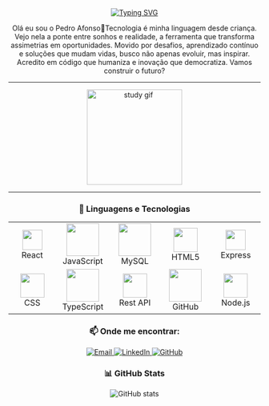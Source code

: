 <div align="center">
  <a href="https://git.io/typing-svg">
    <img src="https://readme-typing-svg.demolab.com?font=Fira+Code&weight=500&size=22&pause=1000&color=39FF14&center=true&vCenter=true&random=false&width=524&lines=%E2%8A%B9+Bem-vindo+ao+meu+perfil!+%CB%99%E1%B5%95%CB%99+%E2%8A%B9" alt="Typing SVG">
  </a>
</div>



<p align="center">
Olá eu sou o Pedro Afonso👋Tecnologia é minha linguagem desde criança. Vejo nela a ponte entre sonhos e realidade, a ferramenta que transforma assimetrias em oportunidades. Movido por desafios, aprendizado contínuo e soluções que mudam vidas, busco não apenas evoluir, mas inspirar. Acredito em código que humaniza e inovação que democratiza. Vamos construir o futuro?
</p>

---

<div align="center">
  <img src="./src/Coding Hello World GIF.gif" alt="study gif" height="190px">
</div>

---

<h3 align="center">🤖 Linguagens e Tecnologias</h3>

<div align="center">
  <table>
    <tr>
      <td align="center" width="96">
        <img src="https://techstack-generator.vercel.app/react-icon.svg" height="40"/><br>React
      </td>
      <td align="center" width="96">
        <img src="https://techstack-generator.vercel.app/js-icon.svg" width="65" height="65"/><br>JavaScript
      </td>
      <td align="center" width="96">
        <img src="https://techstack-generator.vercel.app/mysql-icon.svg" width="65" height="65"/><br>MySQL
      </td>
      <td align="center" width="96">
        <img src="https://skillicons.dev/icons?i=html" width="48" height="48"/><br>HTML5
      </td>
      <td align="center" width="96">
        <img src="https://skillicons.dev/icons?i=express" height="40"/><br>Express
      </td>
    </tr>
    <tr>
      <td align="center" width="96">
        <img src="https://skillicons.dev/icons?i=css" width="48" height="48"/><br>CSS
      </td>
      <td align="center" width="96">
        <img src="https://techstack-generator.vercel.app/ts-icon.svg" width="65" height="65"/><br>TypeScript
      </td>
      <td align="center" width="96">
        <img src="https://techstack-generator.vercel.app/restapi-icon.svg" width="48" height="48"/><br>Rest API
      </td>
      <td align="center" width="96">
        <img src="https://techstack-generator.vercel.app/github-icon.svg" width="65" height="65"/><br>GitHub
      </td>
      <td align="center" width="96">
        <img src="https://skillicons.dev/icons?i=nodejs" width="48" height="48"/><br>Node.js
      </td>
    </tr>
  </table>
</div>

<h3 align="center">📫 Onde me encontrar:</h3>
<p align="center">
  <a href="mailto:odilon123c@gmail.com">
    <img src="https://img.shields.io/badge/-Email-000?style=for-the-badge&logo=gmail&logoColor=white&labelColor=39FF14" alt="Email">
  </a>
  <a href="https://www.linkedin.com/in/odilon-de-campos-742a202a0/" target="_blank">
    <img src="https://img.shields.io/badge/-LinkedIn-000?style=for-the-badge&logo=linkedin&logoColor=white&labelColor=39FF14" alt="LinkedIn">
  </a>
  <a href="https://github.com/odilonskt" target="_blank">
    <img src="https://img.shields.io/badge/-GitHub-000?style=for-the-badge&logo=github&logoColor=white&labelColor=39FF14" alt="GitHub">
  </a>
</p>

<h3 align="center">📊 GitHub Stats</h3>

<div align="center">
  <img src="https://github-readme-stats-git-masterrstaa-rickstaa.vercel.app/api?username=odilonskt&hide_title=true&show_icons=true&include_all_commits=false&count_private=true&line_height=25&hide=issues&bg_color=000000&title_color=39FF14&text_color=ffffff&border_radius=3&border_color=39FF14&icon_color=39FF14&theme=jolly" alt="GitHub stats">